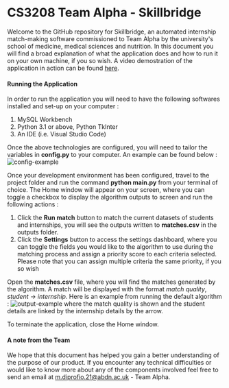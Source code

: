 # CS3208 Team Alpha - Skillbridge

Welcome to the GitHub repository for Skillbridge, an automated internship match-making software commissioned to Team Alpha by the university's school of medicine, medical sciences and nutrition.
In this document you will find a broad explanation of what the application does and how to run it on your own machine, if you so wish.
A video demostration of the application in action can be found [here](https://clipchamp.com/watch/ZN3sJKAj60H).

#### Running the Application

In order to run the application you will need to have the following softwares installed and set-up on your computer :

1. MySQL Workbench
2. Python 3.1 or above, Python TkInter
3. An IDE (i.e. Visual Studio Code)

Once the above technologies are configured, you will need to tailor the variables in **config.py** to your computer. An example can be found below :
![config-example](https://github.com/cs3028-alpha-team/career-portal-development/assets/98479421/21285687-d182-4b52-97d7-18c0e7e55619)

Once your development environment has been configured, travel to the project folder and run the command **python main.py** from your terminal of choice.
The Home window will appear on your screen, where you can toggle a checkbox to display the algorithm outputs to screen and run the following actions :

1. Click the **Run match** button to match the current datasets of students and internships, you will see the outputs written to **matches.csv** in the outputs folder.
2. Click the **Settings** button to access the settings dashboard, where you can toggle the fields you would like to the algorithm to use during the matching process and assign a
   priority score to each criteria selected. Please note that you can assign multiple criteria the same priority, if you so wish

Open the **matches.csv** file, where you will find the matches generated by the algorithm. A match will be displayed with the format *match quality*, *student* -> *internship*.
Here is an example from running the default algorithm : 
![output-example](https://github.com/cs3028-alpha-team/career-portal-development/assets/98479421/0c89fe23-f8ef-4108-9466-c3a38e8a2d71)
where the match quality is shown and the student details are linked by the internship details by the arrow. 

To terminate the application, close the Home window.

#### A note from the Team

We hope that this document has helped you gain a better understanding of the purpose of our product. If you encounter any technical difficulties or would like to know more about any of the components involved feel free to send an email at <m.diprofio.21@abdn.ac.uk> - Team Alpha.
